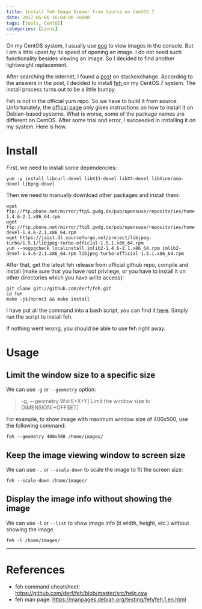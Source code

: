 ```yaml
---
title: Install feh Image Viewer from Source on CentOS 7
date: 2017-05-06 16:04:00 +0800
tags: [tools, CentOS]
categories: [Linux]
---
```


On my CentOS system, I usually use [eog](https://github.com/GNOME/eog) to view
images in the console. But I am a little upset by its speed of opening an
image. I do not need such functionality besides viewing an image. So I decided
to find another lightweight replacement.  <!--more-->

After searching the internet, I found a [post](https://goo.gl/FLreMn) on
stackexchange. According to the answers in the post, I decided to install [feh
](https://feh.finalrewind.org/) on my CentOS 7 system. The install process
turns out to be a little bumpy.

Feh is not in the official yum repo. So we have to build it from source.
Unfortunately, the [offical page](https://feh.finalrewind.org/) only gives
instructions on how to install it on Debian-based systems. What is worse, some
of the package names are different on CentOS. After some trial and error, I
succeeded in installing it on my system. Here is how.

# Install

First, we need to install some dependencies:

```
yum -y install libcurl-devel libX11-devel libXt-devel libXinerama-devel libpng-devel
```

Then we need to manually download other packages and install them:

```
wget ftp://ftp.pbone.net/mirror/ftp5.gwdg.de/pub/opensuse/repositories/home:/Kenzy:/modified:/C7/CentOS_7/x86_64/imlib2-1.4.6-2.1.x86_64.rpm
wget ftp://ftp.pbone.net/mirror/ftp5.gwdg.de/pub/opensuse/repositories/home:/Kenzy:/modified:/C7/CentOS_7/x86_64/imlib2-devel-1.4.6-2.1.x86_64.rpm
wget https://jaist.dl.sourceforge.net/project/libjpeg-turbo/1.5.1/libjpeg-turbo-official-1.5.1.x86_64.rpm
yum --nogpgcheck localinstall imlib2-1.4.6-2.1.x86_64.rpm imlib2-devel-1.4.6-2.1.x86_64.rpm libjpeg-turbo-official-1.5.1.x86_64.rpm
```

After that, get the latest feh release from official github repo, compile and
install (make sure that you have root privilege, or you have to install it on
other directories which you have write access):

```
git clone git://github.com/derf/feh.git
cd feh
make -j${nproc} && make install
```

I have put all the command into a bash script, you can find it
[here](https://goo.gl/akuIVA). Simply run the script to install feh.

If nothing went wrong, you should be able to use feh right away.

# Usage

## Limit the window size to a specific size

We can use `-g` or `--geometry` option:

> -g, --geometry WxH[+X+Y]  Limit the window size to DIMENSION[+OFFSET]

For example, to show image with maximum window size of 400x500, use the
following command:

```
feh --geometry 400x500 /home/images/
```

## Keep the image viewing window to screen size

We can use `-.` or `--scale-down` to scale the image to fit the screen size:

```
feh --scale-down /home/images/
```

## Display the image info without showing the image

We can use `-l` or `--list` to show image info (it width, height, etc.) without
showing the image.

```
feh -l /home/images/
```

---
# References

+ feh command cheatsheet: https://github.com/derf/feh/blob/master/src/help.raw
+ feh man page: https://manpages.debian.org/testing/feh/feh.1.en.html



